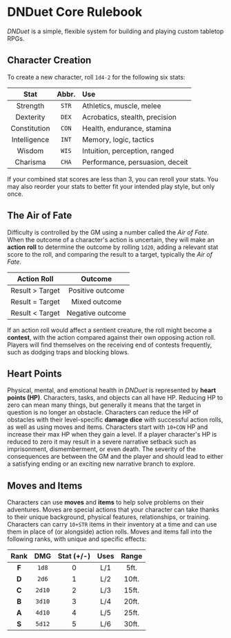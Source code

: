 # DNDuet Core Rulebook
_DNDuet_ is a simple, flexible system for building and playing custom tabletop RPGs.

## Character Creation
To create a new character, roll `1d4-2` for the following six stats:

| Stat | Abbr. | Use |
|:---:|:---:|:--- |
| Strength | `STR` | Athletics, muscle, melee |
| Dexterity | `DEX` | Acrobatics, stealth, precision |
| Constitution | `CON` | Health, endurance, stamina |
| Intelligence | `INT` | Memory, logic, tactics |
| Wisdom | `WIS` | Intuition, perception, ranged |
| Charisma | `CHA` | Performance, persuasion, deceit |

If your combined stat scores are less than 3, you can reroll your stats. You may also reorder your stats to better fit your intended play style, but only once.

## The Air of Fate
Difficulty is controlled by the GM using a number called the _Air of Fate_. When the outcome of a character's action is uncertain, they will make an **action roll** to determine the outcome by rolling `1d20`, adding a relevant stat score to the roll, and comparing the result to a target, typically the _Air of Fate_.

| Action Roll | Outcome |
|:---:|:---:|
| Result > Target | Positive outcome |
| Result = Target | Mixed outcome |
| Result < Target | Negative outcome |

If an action roll would affect a sentient creature, the roll might become a **contest**, with the action compared against their own opposing action roll. Players will find themselves on the receiving end of contests frequently, such as dodging traps and blocking blows.

## Heart Points
Physical, mental, and emotional health in _DNDuet_ is represented by **heart points (HP)**. Characters, tasks, and objects can all have HP. Reducing HP to zero can mean many things, but generally it means that the target in question is no longer an obstacle. Characters can reduce the HP of obstacles with their level-specific **damage dice** with successful action rolls, as well as using moves and items. Characters start with `10+CON` HP and increase their max HP when they gain a level. If a player character's HP is reduced to zero it may result in a severe narrative setback such as imprisonment, dismemberment, or even death. The severity of the consequences are between the GM and the player and should lead to either a satisfying ending or an exciting new narrative branch to explore.

## Moves and Items
Characters can use **moves** and **items** to help solve problems on their adventures. Moves are special actions that your character can take thanks to their unique background, physical features, relationships, or training. Characters can carry `10+STR` items in their inventory at a time and can use them in place of (or alongside) action rolls. Moves and items fall into the following ranks, with unique and specific effects:

| Rank | DMG | Stat (+/-) | Uses | Range |
|:---:|:---:|:---:|:---:|:---:|
| **F** | `1d8` | 0 | L/1 | 5ft. |
| **D** | `2d6` | 1 | L/2 | 10ft. |
| **C** | `2d10` | 2 | L/3 | 15ft. |
| **B** | `3d10` | 3 | L/4 | 20ft. |
| **A** | `4d10` | 4 | L/5 | 25ft. |
| **S** | `5d12` | 5 | L/6 | 30ft. |

